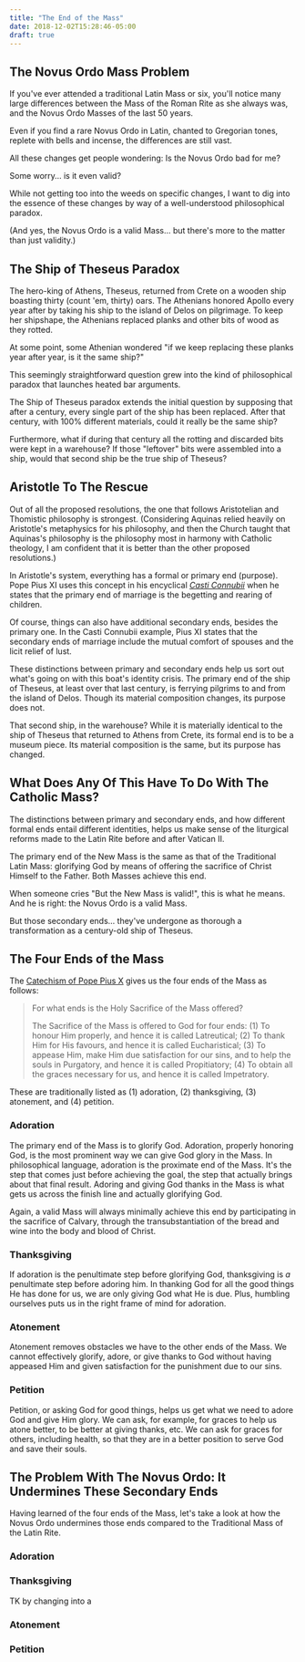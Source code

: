```yaml
---
title: "The End of the Mass"
date: 2018-12-02T15:28:46-05:00
draft: true
---
```

## The Novus Ordo Mass Problem

If you've ever attended a traditional Latin Mass or six, you'll notice many large differences between the Mass of the Roman Rite as she always was, and the Novus Ordo Masses of the last 50 years.

Even if you find a rare Novus Ordo in Latin, chanted to Gregorian tones, replete with bells and incense, the differences are still vast.

All these changes get people wondering: Is the Novus Ordo bad for me?

Some worry… is it even valid?

While not getting too into the weeds on specific changes, I want to dig into the essence of these changes by way of a well-understood philosophical paradox.

(And yes, the Novus Ordo is a valid Mass… but there's more to the matter than just validity.)

## The Ship of Theseus Paradox

The hero-king of Athens, Theseus, returned from Crete on a
wooden ship boasting thirty (count 'em, thirty) oars. The Athenians honored Apollo every
year after by taking his ship to the island of Delos on pilgrimage.
To keep her shipshape, the Athenians replaced planks and other bits of
wood as they rotted.

At some point, some Athenian wondered "if we keep replacing these planks
year after year, is it the same ship?"

This seemingly straightforward question grew into the kind of philosophical paradox that
launches heated bar arguments.

The Ship of Theseus paradox extends the initial question by supposing
that after a century, every single part of the ship has been replaced.
After that century, with 100% different materials, could it really be the
same ship?

Furthermore, what if during that century all the rotting and discarded bits were
kept in a warehouse? If those "leftover" bits were assembled into a ship, would
that second ship be the true ship of Theseus?

## Aristotle To The Rescue

Out of all the proposed resolutions, the one that follows Aristotelian
and Thomistic philosophy is strongest. (Considering Aquinas relied heavily on Aristotle's metaphysics for his philosophy, and then the Church taught that Aquinas's philosophy is the philosophy most in harmony with Catholic theology, I am confident that it is better than the other proposed resolutions.)

In Aristotle's system, everything has a formal or primary end (purpose).
Pope Pius XI uses this concept in his encyclical [_Casti
Connubii_](https://theoldevangelization.com/tags/casti-connubii/) when he states that the primary end of marriage is the begetting and rearing
of children.

Of course, things can also have additional secondary ends, besides the
primary one. In the Casti Connubii example, Pius XI states that the
secondary ends of marriage include the mutual comfort of spouses and the
licit relief of lust.

These distinctions between primary and secondary ends help us sort out what's going on with this boat's identity crisis. The primary end of the ship of Theseus, at least over
that last century, is ferrying pilgrims to and from the island of Delos.
Though its material composition changes, its purpose does not.

That second ship, in the warehouse? While it is materially identical to
the ship of Theseus that returned to Athens from Crete, its formal
end is to be a museum piece. Its material composition is the
same, but its purpose has changed.

## What Does Any Of This Have To Do With The Catholic Mass?

The distinctions between primary and secondary ends, and
how different formal ends entail different identities, helps us make sense of the liturgical reforms made to the Latin Rite before and after Vatican II.

The primary end of the New Mass is the same as that of the Traditional
Latin Mass: glorifying God by means of offering the sacrifice of Christ Himself
to the Father. Both Masses achieve this end.

When someone cries "But the New Mass is valid!", this is what he means. And he is right: the Novus Ordo is a valid Mass.

But those secondary ends... they've undergone as thorough a transformation as a century-old ship of Theseus.

## The Four Ends of the Mass

The [Catechism of Pope Pius X](http://www.santorosario.net/english/mass/3.htm) gives us the four ends of the Mass as follows:

> For what ends is the Holy Sacrifice of the Mass offered?
>
> The Sacrifice of the Mass is offered to God for four ends: (1) To honour Him properly, and hence it is called Latreutical; (2) To thank Him for His favours, and hence it is called Eucharistical; (3) To appease Him, make Him due satisfaction for our sins, and to help the souls in Purgatory, and hence it is called Propitiatory; (4) To obtain all the graces necessary for us, and hence it is called Impetratory.

These are traditionally listed as (1) adoration, (2) thanksgiving, (3) atonement, and (4) petition.

### Adoration

The primary end of the Mass is to glorify God. Adoration, properly honoring God, is the most prominent way we can give God glory in the Mass. In philosophical language, adoration is the proximate end of the Mass. It's the step that comes just before achieving the goal, the step that actually brings about that final result. Adoring and giving God thanks in the Mass is what gets us across the finish line and actually glorifying God.

Again, a valid Mass will always minimally achieve this end by participating in the sacrifice of Calvary, through the transubstantiation of the bread and wine into the body and blood of Christ.

### Thanksgiving

If adoration is the penultimate step before glorifying God, thanksgiving is _a_ penultimate step before adoring him. In thanking God for all the good things He has done for us, we are only giving God what He is due. Plus, humbling ourselves puts us in the right frame of mind for adoration.

### Atonement

Atonement removes obstacles we have to the other ends of the Mass. We cannot effectively glorify, adore, or give thanks to God without having appeased Him and given satisfaction for the punishment due to our sins.

### Petition

Petition, or asking God for good things, helps us get what we need to adore God and give Him glory. We can ask, for example, for graces to help us atone better, to be better at giving thanks, etc. We can ask for graces for others, including health, so that they are in a better position to serve God and save their souls.

## The Problem With The Novus Ordo: It Undermines These Secondary Ends

Having learned of the four ends of the Mass, let's take a look at how the Novus Ordo undermines those ends compared to the Traditional Mass of the Latin Rite.

### Adoration




### Thanksgiving

TK by changing into a

### Atonement

### Petition

